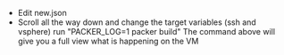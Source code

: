 - Edit new.json
- Scroll all the way down and change the target variables (ssh and vsphere)
run "PACKER_LOG=1 packer build"
    The command above will give you a full view what is happening on the VM
